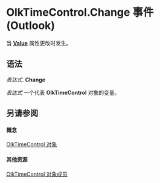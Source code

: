 
# OlkTimeControl.Change 事件 (Outlook)

当  **[Value](e0cbbfd7-1cbd-2e28-f89e-b9081672a86d.md)** 属性更改时发生。


## 语法

 _表达式_. **Change**

 _表达式_ 一个代表 **OlkTimeControl** 对象的变量。


## 另请参阅


#### 概念


[OlkTimeControl 对象](b23f1741-b920-0caf-d4be-9892d8f2ae07.md)
#### 其他资源


[OlkTimeControl 对象成员](4a9d0ec3-40b4-c40c-8774-ba8aa1f092e3.md)